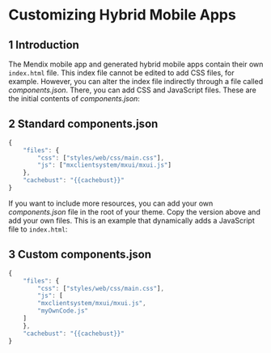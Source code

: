 # Customizing Hybrid Mobile Apps

## 1 Introduction

The Mendix mobile app and generated hybrid mobile apps contain their own `index.html` file. This index file cannot be edited to add CSS files, for example. However, you can alter the index file indirectly through a file called *components.json*. There, you can add CSS and JavaScript files. These are the initial contents of *components.json*:

## 2 Standard components.json

```js
{
    "files": {
        "css": ["styles/web/css/main.css"],
        "js": ["mxclientsystem/mxui/mxui.js"]
    },
    "cachebust": "{{cachebust}}"
}

```

If you want to include more resources, you can add your own *components.json* file in the root of your theme. Copy the version above and add your own files. This is an example that dynamically adds a JavaScript file to `index.html`:

## 3 Custom components.json

```js
{
    "files": {
        "css": ["styles/web/css/main.css"],
        "js": [
		"mxclientsystem/mxui/mxui.js",
		"myOwnCode.js"
	]
    },
    "cachebust": "{{cachebust}}"
}
```
